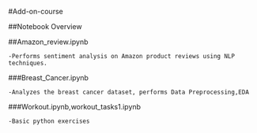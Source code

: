 #Add-on-course

##Notebook Overview 

##Amazon_review.ipynb

    -Performs sentiment analysis on Amazon product reviews using NLP techniques.
###Breast_Cancer.ipynb

    -Analyzes the breast cancer dataset, performs Data Preprocessing,EDA
###Workout.ipynb,workout_tasks1.ipynb

    -Basic python exercises 
